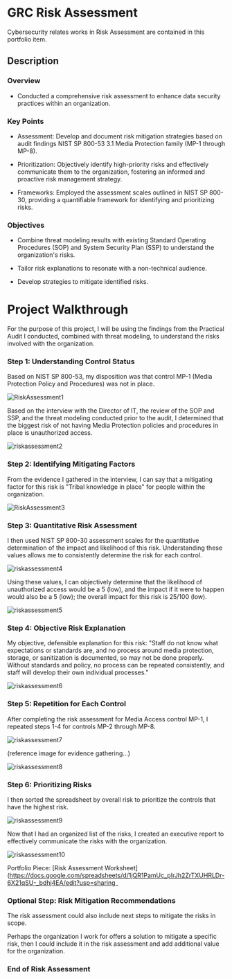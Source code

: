 # GRC Risk Assessment
Cybersecurity relates works in Risk Assessment are contained in this portfolio item.

## Description

### Overview

+ Conducted a comprehensive risk assessment to enhance data security practices within an organization.

### Key Points

+ Assessment: Develop and document risk mitigation strategies based on audit findings NIST SP 800-53 3.1 Media Protection family (MP-1 through MP-8).

+ Prioritization: Objectively identify high-priority risks and effectively communicate them to the organization, fostering an informed and proactive risk management strategy.

+ Frameworks: Employed the assessment scales outlined in NIST SP 800-30, providing a quantifiable framework for identifying and prioritizing risks.

### Objectives

+ Combine threat modeling results with existing Standard Operating Procedures (SOP) and System Security Plan (SSP) to understand the organization's risks.

+ Tailor risk explanations to resonate with a non-technical audience.

+ Develop strategies to mitigate identified risks.

# Project Walkthrough

For the purpose of this project, I will be using the findings from the Practical Audit I conducted, combined with threat modeling, to understand the risks involved with the organization.

### Step 1: Understanding Control Status

Based on NIST SP 800-53, my disposition was that control MP-1 (Media Protection Policy and Procedures) was not in place.

![RiskAssessment1](https://github.com/reachchrisyoung/RiskAssessment/assets/104402775/8939adda-aeb5-4f6b-a4a1-a3675ac2157a)

Based on the interview with the Director of IT, the review of the SOP and SSP, and the threat modeling conducted prior to the audit, I determined that the biggest risk of not having Media Protection policies and procedures in place is unauthorized access.

![riskassessment2](https://github.com/reachchrisyoung/RiskAssessment/assets/104402775/3dc40a1d-8b3e-4594-ba5c-05b103173aea)

### Step 2: Identifying Mitigating Factors

From the evidence I gathered in the interview, I can say that a mitigating factor for this risk is "Tribal knowledge in place" for people within the organization.

![RiskAssessment3](https://github.com/reachchrisyoung/RiskAssessment/assets/104402775/af8f6962-1ad2-4798-9ef1-466073d8ed67)

### Step 3: Quantitative Risk Assessment

I then used NIST SP 800-30 assessment scales for the quantitative determination of the impact and likelihood of this risk. Understanding these values allows me to consistently determine the risk for each control.

![riskassessment4](https://github.com/reachchrisyoung/RiskAssessment/assets/104402775/90f0d2db-f9ba-4a17-a227-6a4caf1d8aff)

Using these values, I can objectively determine that the likelihood of unauthorized access would be a 5 (low), and the impact if it were to happen would also be a 5 (low); the overall impact for this risk is 25/100 (low).

![riskassessment5](https://github.com/reachchrisyoung/RiskAssessment/assets/104402775/67903357-64a4-4f1e-8ea7-0c43f544bbc2)

### Step 4: Objective Risk Explanation

My objective, defensible explanation for this risk: "Staff do not know what expectations or standards are, and no process around media protection, storage, or sanitization is documented, so may not be done properly. Without standards and policy, no process can be repeated consistently, and staff will develop their own individual processes."

![riskassessment6](https://github.com/reachchrisyoung/RiskAssessment/assets/104402775/10a233e2-cd37-4220-b8d2-b1511ace308c)

### Step 5: Repetition for Each Control

After completing the risk assessment for Media Access control MP-1, I repeated steps 1-4 for controls MP-2 through MP-8.

![riskassessment7](https://github.com/reachchrisyoung/RiskAssessment/assets/104402775/332f45b8-3349-49fe-95d0-d28f59688a95)

(reference image for evidence gathering...)

![riskassessment8](https://github.com/reachchrisyoung/RiskAssessment/assets/104402775/41d81578-47bd-4000-a4f1-65cb3e89cd9f)

### Step 6: Prioritizing Risks

I then sorted the spreadsheet by overall risk to prioritize the controls that have the highest risk.

![riskassessment9](https://github.com/reachchrisyoung/RiskAssessment/assets/104402775/25b58db8-b5c0-44da-bc0e-20a3755497e8)

Now that I had an organized list of the risks, I created an executive report to effectively communicate the risks with the organization.

![riskassessment10](https://github.com/reachchrisyoung/RiskAssessment/assets/104402775/4de2ca9c-0961-497c-abb0-e23a0d7d0a61)

Portfolio Piece: [Risk Assessment Worksheet](https://docs.google.com/spreadsheets/d/1jQR1PamUc_pIrJh2ZrTXUHRLDr-6X21qSU-_bdhj4EA/edit?usp=sharing_

### Optional Step: Risk Mitigation Recommendations

The risk assessment could also include next steps to mitigate the risks in scope. 

Perhaps the organization I work for offers a solution to mitigate a specific risk, then I could include it in the risk assessment and add additional value for the organization.

### End of Risk Assessment



